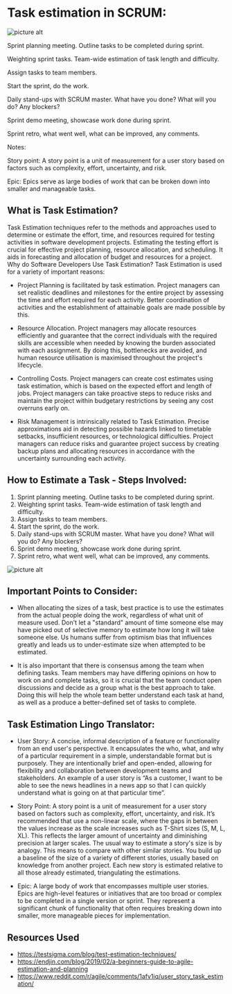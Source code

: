 # Task estimation in SCRUM: 

![picture alt](https://focus.independent.ie/thumbor/k2_DlYS8OJVEETmHVusgZUw0ZTw=/0x1114:1178x1764/1280x853/prod-mh-ireland/60f6ec3e-c1e5-11ed-8014-0210609a3fe2.jpg "SCRUM!")

Sprint planning meeting. Outline tasks to be completed during sprint. 

Weighting sprint tasks. Team-wide estimation of task length and difficulty. 

Assign tasks to team members. 

Start the sprint, do the work. 

Daily stand-ups with SCRUM master. What have you done? What will you do? Any blockers? 

Sprint demo meeting, showcase work done during sprint. 

Sprint retro, what went well, what can be improved, any comments. 

  

Notes: 

Story point: A story point is a unit of measurement for a user story based on factors such as complexity, effort, uncertainty, and risk.  

Epic: Epics serve as large bodies of work that can be broken down into smaller and manageable tasks. 

## What is Task Estimation?
Task Estimation techniques refer to the methods and approaches used to determine or estimate the effort, time, and resources required for testing activities in software development projects. Estimating the testing effort is crucial for effective project planning, resource allocation, and scheduling. It aids in forecasting and allocation of budget and resources for a project.
Why do Software Developers Use Task Estimation?
Task Estimation is used for a variety of important reasons:
-	Project Planning is facilitated by task estimation. Project managers can set realistic deadlines and milestones for the entire project by assessing the time and effort required for each activity. Better coordination of activities and the establishment of attainable goals are made possible by this.

-	Resource Allocation. Project managers may allocate resources efficiently and guarantee that the correct individuals with the required skills are accessible when needed by knowing the burden associated with each assignment. By doing this, bottlenecks are avoided, and human resource utilisation is maximised throughout the project's lifecycle.

-	Controlling Costs. Project managers can create cost estimates using task estimation, which is based on the expected effort and length of jobs. Project managers can take proactive steps to reduce risks and maintain the project within budgetary restrictions by seeing any cost overruns early on. 

-	Risk Management is intrinsically related to Task Estimation. Precise approximations aid in detecting possible hazards linked to timetable setbacks, insufficient resources, or technological difficulties. Project managers can reduce risks and guarantee project success by creating backup plans and allocating resources in accordance with the uncertainty surrounding each activity.

## How to Estimate a Task - Steps Involved:
1.	Sprint planning meeting. Outline tasks to be completed during sprint.
2.	Weighting sprint tasks. Team-wide estimation of task length and difficulty.
3.	Assign tasks to team members.
4.	Start the sprint, do the work.
5.	Daily stand-ups with SCRUM master. What have you done? What will you do? Any blockers?
6.	Sprint demo meeting, showcase work done during sprint.
7.	Sprint retro, what went well, what can be improved, any comments.

![picture alt](https://miro.medium.com/v2/resize:fit:1400/format:webp/1*wrfnDY3ycB7MLZ8NmRZMwg.png "SCRUM planning")


## Important Points to Consider:
-	When allocating the sizes of a task, best practice is to use the estimates from the actual people doing the work, regardless of what unit of measure used. Don't let a "standard" amount of time someone else may have picked out of selective memory to estimate how long it will take someone else. Us humans suffer from optimism bias that influences greatly and leads us to under-estimate size when attempted to be estimated.

-	It is also important that there is consensus among the team when defining tasks. Team members may have differing opinions on how to work on and complete tasks, so it is crucial that the team conduct open discussions and decide as a group what is the best approach to take. Doing this will help the whole team better understand each task at hand, as well as a produce a better-defined set of tasks to complete. 

## Task Estimation Lingo Translator:
-	User Story: A concise, informal description of a feature or functionality from an end user's perspective. It encapsulates the who, what, and why of a particular requirement in a simple, understandable format but is purposely. They are intentionally brief and open-ended, allowing for flexibility and collaboration between development teams and stakeholders. An example of a user story is “As a customer, I want to be able to see the news headlines in a news app so that I can quickly understand what is going on at that particular time”.

-	Story Point: A story point is a unit of measurement for a user story based on factors such as complexity, effort, uncertainty, and risk. It’s recommended that use a non-linear scale, where the gaps in between the values increase as the scale increases such as T-Shirt sizes (S, M, L, XL). This reflects the larger amount of uncertainty and diminishing precision at larger scales. The usual way to estimate a story's size is by analogy. This means to compare with other similar stories. You build up a baseline of the size of a variety of different stories, usually based on knowledge from another project. Each new story is estimated relative to all those already estimated, triangulating the estimations.

-	Epic: A large body of work that encompasses multiple user stories. Epics are high-level features or initiatives that are too broad or complex to be completed in a single version or sprint. They represent a significant chunk of functionality that often requires breaking down into smaller, more manageable pieces for implementation.


## Resources Used

- https://testsigma.com/blog/test-estimation-techniques/
- https://endjin.com/blog/2019/02/a-beginners-guide-to-agile-estimation-and-planning
- https://www.reddit.com/r/agile/comments/1afv1iq/user_story_task_estimation/

